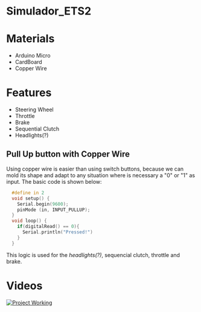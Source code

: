 # Simulador_ETS2

# Materials
- Arduino Micro
- CardBoard
- Copper Wire


# Features
- Steering Wheel
- Throttle
- Brake
- Sequential Clutch
- Headlights(?)

## Pull Up button with Copper Wire
Using copper wire is easier than using switch buttons, because we can mold its shape and adapt to any situation where is necessary a "0" or "1" as input.
The basic code is shown below:
```c++
  #define in 2
  void setup() {
    Serial.begin(9600);
    pinMode (in, INPUT_PULLUP);
  }
  void loop() {
    if(digitalRead() == 0){
      Serial.println("Pressed!")
    }
  }
```
This logic is used for the _headlights(?)_, sequencial clutch, throttle and brake.

# Videos
[![Project Working](https://img.youtube.com/vi/RDurgAw0jrc/0.jpg)](https://www.youtube.com/watch?v=RDurgAw0jrc)
